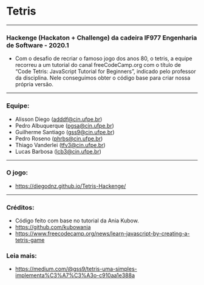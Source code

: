 # Tetris 
-------
### Hackenge (Hackaton + Challenge) da cadeira IF977 Engenharia de Software - 2020.1
- Com o desafio de recriar o famoso jogo dos anos 80, o tetris, a equipe recorreu a um tutorial do canal freeCodeCamp.org com o título de “Code Tetris: JavaScript Tutorial for Beginners”, indicado pelo professor da disciplina. Nele conseguimos obter o código base para criar nossa própria versão.
-------
### Equipe:
- Alisson Diego (adddf@cin.ufpe.br)
- Pedro Albuquerque (pgsa@cin.ufpe.br)
- Guilherme Santiago (gss9@cin.ufpe.br)
- Pedro Roseno (phrbs@cin.ufpe.br)
- Thiago Vanderlei (tfv3@cin.ufpe.br)
- Lucas Barbosa (lcb3@cin.ufpe.br)
-------
### O jogo:
- https://diegodnz.github.io/Tetris-Hackenge/
-------
### Créditos: 
- Código feito com base no tutorial da Ania Kubow.
- https://github.com/kubowania
- https://www.freecodecamp.org/news/learn-javascript-by-creating-a-tetris-game

### Leia mais:
- https://medium.com/@gss9/tetris-uma-simples-implementa%C3%A7%C3%A3o-c910aa1e388a
